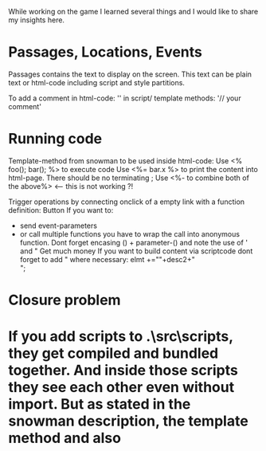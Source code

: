 While working on the game I learned several things and I would like to share my insights here.

<h1>Passages, Locations, Events</h1>
Passages contains the text to display on the screen. This text can be plain text or html-code including script and style partitions.

To add a comment 
in html-code:   '<!-- Your comment -->'
in script/ template methods:    '// your comment'

<h1>Running code</h1>
Template-method from snowman to be used inside html-code:
Use <% foo(); bar(); %> to execute code
Use <%= bar.x %> to print the content into html-page. There should be no terminating ;
Use <%- to combine both of the above%>    <-- this is not working ?!

Trigger operations by connecting onclick of a empty link with a function definition:
<a0 onclick='myFunc'>Button</a>
If you want to:
- send event-parameters 
- or call multiple functions
you have to wrap the call into anonymous function. Dont forget encasing () + parameter-() and note the use of ' and "
<a0 id='money' onclick='(function ( $event,value ) { alert("alert ".concat($event.id+value)); })(this,"5");'>Get much money</a>
If you want to build content via scriptcode dont forget to add \" where necessary:
elmt +="<a0 onclick='(function($event){$event.replaceWith(\""+msg+"\");})(this);'>"+desc2+"</a></br>";


<h1>Closure problem<h1>
If you add scripts to .\src\scripts, they get compiled and bundled together. And inside those scripts they see each other even without import.
But as stated in the snowman description, the template method and also <script>-sections inside a passage only see window (like f.e. window.story.state) !
You dont have access to variables, functions,.. that are not added to window.

My workaround:
- in the game.js I create a window.gm-object that is a holder for all common used functions
- global variable data is stored in window.story.state.player or another structure below state. This is required because snowman saves data only from window.story.state
- create window.gm.libItems as a lookup for Item-constructors f.e. window.gm.libItems: { LaptopPS: function(){return new LaptopPS();},...}. 
Then you can call window.gm.libItems.LaptopPS() or window.gm.libItems['LaptopPS']() from templete-methods.
- 

<h1>Saving/restoring data<h1>
Snowman creates a hash that is used to reconstruct the values of the variables.
This doesnt work if your variables consist of objects that have their own functions. Those functions will be missing after restore.
F.e. if you add window.story.state.playerInv = new Inventory(); after restore playerInv might have data but no Inventory-Methods
choices?
- dont use objects with methods
- only store data in window.story.state and link them to classes in window.gm
- after restore use Object.assign(new Inventory(),olddata) to recreate objects (how to do with nested objects?)
- rebuild the objects with the parse-revive option ?
- use a different saving-mechanism 

<h1>Showing additional info</h1>
Sometimes you want to show some more details/tooltips.

- on passageentry memorize your actual passagename f.e like <%s.player.location=window.passage.name%>
- add a passage where you describe the info and create a link like that: [[Back|<%=s.player.location%>]]
- create a link to the info-passage in the actual passage

You can also use css-classchange to hide/display parts:
//this will add class div to all <div> with class div_hidden and will therefore override visibility
<a0 onclick='(function ( $event ) { $( "div.div_hidden" ).toggleClass("div"); })(this);'>Info</a>
<div class="div_hidden">You are sporty<div/></br>

(add in css
    .div_hidden { visibility: hidden; }
    .div { visibility: visible; }
)
